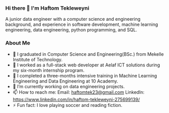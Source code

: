 ### Hi there 👋 I'm Haftom Tekleweyni

A junior data engineer with a computer science and engineering background, and experience in software development, machine learning engineering, data engineering, python programming, and SQL. 

<!--
**Haftom2323/Haftom2323** is a ✨ _special_ ✨ repository because its `README.md` (this file) appears on your GitHub profile.
-->
### About Me

- 🔭 I graduated in Computer Science and Engineering(BSc.) from Mekelle Institute of Technology.
- 🌱 I worked as a full-stack web developer at Aelaf ICT solutions during my six-month internship program.
- 👯 I completed a three-months intensive training in Machine Learning Engineering and Data Engineering at 10 Academy.
- 🤔 I’m currently working on data engineering projects.
- 📫 How to reach me: Email: haftomtek23@gmail.com LinkedIn: https://www.linkedin.com/in/haftom-tekleweyni-275699139/
- ⚡ Fun fact: I love playing soccer and reading fiction.
